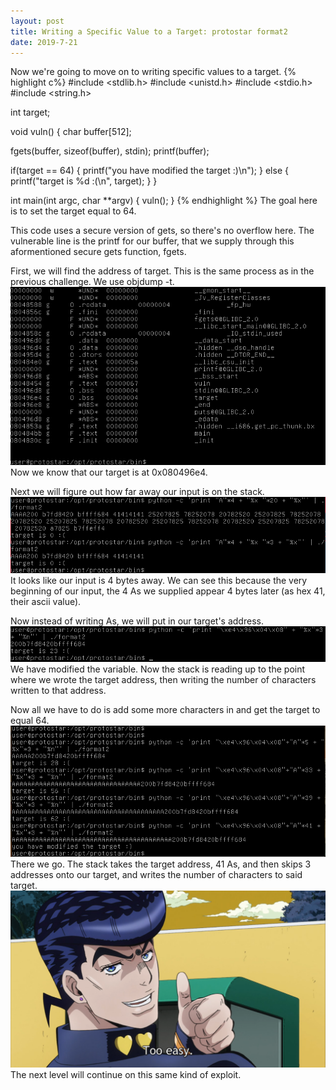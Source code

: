 ```yaml
---
layout: post
title: Writing a Specific Value to a Target: protostar format2
date: 2019-7-21
---
```

Now we're going to move on to writing specific values to a target. 
{% highlight c%}
#include <stdlib.h>
#include <unistd.h>
#include <stdio.h>
#include <string.h>

int target;

void vuln()
{
  char buffer[512];

  fgets(buffer, sizeof(buffer), stdin);
  printf(buffer);
  
  if(target == 64) {
      printf("you have modified the target :)\n");
  } else {
      printf("target is %d :(\n", target);
  }
}

int main(int argc, char **argv)
{
  vuln();
}
{% endhighlight %}
The goal here is to set the target equal to 64. 

This code uses a secure version of gets, so there's no overflow here. 
The vulnerable line is the printf for our buffer, that we supply through this aformentioned secure gets function, fgets.

First, we will find the address of target. This is the same process as in the previous challenge. We use objdump -t.
![format2-1](/assets/format2-1.png)
Now we know that our target is at 0x080496e4.

Next we will figure out how far away our input is on the stack. 
![format2-2](/assets/format2-2.png)
It looks like our input is 4 bytes away. We can see this because the very beginning of our input, the 4 As we supplied appear 4 bytes later (as hex 41, their ascii value).

Now instead of writing As, we will put in our target's address.
![format2-3](/assets/format2-3.png)
We have modified the variable. Now the stack is reading up to the point where we wrote the target address, then writing the number of characters written to that address. 

Now all we have to do is add some more characters in and get the target to equal 64. 
![format2-4](/assets/format2-4.png)
There we go. The stack takes the target address, 41 As, and then skips 3 addresses onto our target, and writes the number of characters to said target. 
![format2-5](/assets/format2-5.png)
The next level will continue on this same kind of exploit.